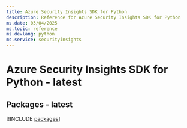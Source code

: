 ```yaml
---
title: Azure Security Insights SDK for Python
description: Reference for Azure Security Insights SDK for Python
ms.date: 03/04/2025
ms.topic: reference
ms.devlang: python
ms.service: securityinsights
---
```

# Azure Security Insights SDK for Python - latest
## Packages - latest
[!INCLUDE [packages](security-insights-index.md)]